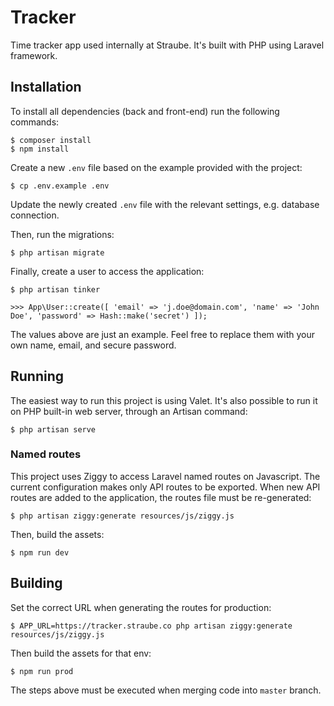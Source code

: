 # Tracker

Time tracker app used internally at Straube. It's built with PHP using Laravel 
framework.

## Installation

To install all dependencies (back and front-end) run the following commands:

```
$ composer install
$ npm install
```

Create a new `.env` file based on the example provided with the project:

```
$ cp .env.example .env
```

Update the newly created `.env` file with the relevant settings, e.g. database
connection.

Then, run the migrations:

```
$ php artisan migrate
```

Finally, create a user to access the application:

```
$ php artisan tinker

>>> App\User::create([ 'email' => 'j.doe@domain.com', 'name' => 'John Doe', 'password' => Hash::make('secret') ]);
```

The values above are just an example. Feel free to replace them with your own
name, email, and secure password.

## Running

The easiest way to run this project is using Valet. It's also possible to run it
on PHP built-in web server, through an Artisan command:

```
$ php artisan serve
```

### Named routes

This project uses Ziggy to access Laravel named routes on Javascript. The
current configuration makes only API routes to be exported. When new API routes
are added to the application, the routes file must be re-generated:

```
$ php artisan ziggy:generate resources/js/ziggy.js
```

Then, build the assets:

```
$ npm run dev
```

## Building

Set the correct URL when generating the routes for production:

```
$ APP_URL=https://tracker.straube.co php artisan ziggy:generate resources/js/ziggy.js
```

Then build the assets for that env:

```
$ npm run prod
```

The steps above must be executed when merging code into `master` branch.
